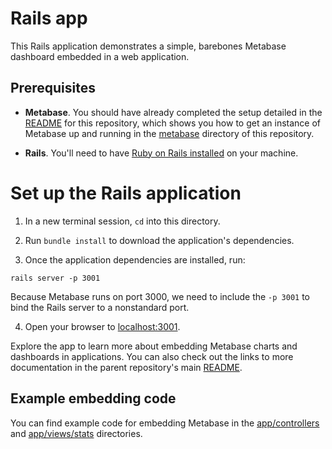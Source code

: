 # Rails app

This Rails application demonstrates a simple, barebones Metabase dashboard embedded in a web application.

## Prerequisites

- **Metabase**. You should have already completed the setup detailed in the [README](../README.md) for this repository, which shows you how to get an instance of Metabase up and running in the [metabase](../metabase) directory of this repository.

- **Rails**. You'll need to have [Ruby on Rails installed](https://guides.rubyonrails.org/getting_started.html) on your machine.

# Set up the Rails application

1. In a new terminal session, `cd` into this directory.

2. Run `bundle install` to download the application's dependencies.

3. Once the application dependencies are installed, run:

```shell
rails server -p 3001
```
Because Metabase runs on port 3000, we need to include the `-p 3001` to bind the Rails server to a nonstandard port.

4. Open your browser to [localhost:3001](http://localhost:3001).

Explore the app to learn more about embedding Metabase charts and dashboards in applications. You can also check out the links to more documentation in the parent repository's main [README](../../README.md).

## Example embedding code

You can find example code for embedding Metabase in the [app/controllers](app/controllers) and [app/views/stats](app/views/stats) directories.
